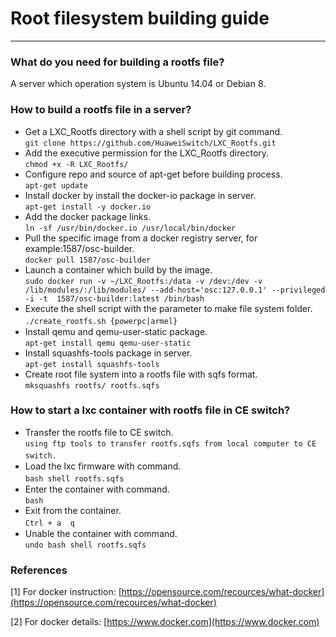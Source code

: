 # Root filesystem building guide
----
### What do you need for building a rootfs file?

A server which operation system is Ubuntu 14.04 or Debian 8.  

### How to build a rootfs file in a server?

* Get a LXC_Rootfs directory with a shell script by git command.    
	`git clone https://github.com/HuaweiSwitch/LXC_Rootfs.git`
* Add the executive permission for the LXC_Rootfs directory.    
	`chmod +x -R LXC_Rootfs/`
* Configure repo and source of apt-get before building process.     
	`apt-get update`
* Install docker by install the docker-io package in server.    
	`apt-get install -y docker.io`  
* Add the docker package links.   
	`ln -sf /usr/bin/docker.io /usr/local/bin/docker` 
* Pull the specific image from a docker registry server, for example:1587/osc-builder.   
	`docker pull 1587/osc-builder`
* Launch a container which build by the image.    
	`sudo docker run -v ~/LXC_Rootfs:/data -v /dev:/dev -v /lib/modules/:/lib/modules/ --add-host='osc:127.0.0.1' --privileged -i -t  1587/osc-builder:latest /bin/bash`
* Execute the shell script with the parameter to make file system folder.    
	`./create_rootfs.sh {powerpc|armel}`　
* Install qemu and qemu-user-static package.     
	`apt-get install qemu qemu-user-static`
* Install squashfs-tools package in server.    
	`apt-get install squashfs-tools`   
* Create root file system into a rootfs file with sqfs format.    
	`mksquashfs rootfs/ rootfs.sqfs`

### How to start a lxc container with rootfs file in CE switch?

* Transfer the rootfs file to CE switch.    
	`using ftp tools to transfer rootfs.sqfs from local computer to CE switch.`　　
* Load the lxc firmware with command.    
	`bash shell rootfs.sqfs`　　
* Enter the container with command.    
	`bash`
* Exit from the container.    
	`Ctrl + a  q`　　
* Unable the container with command.    
	`undo bash shell rootfs.sqfs`

### References

[1] For docker instruction:  [https://opensource.com/recources/what-docker](https://opensource.com/recources/what-docker)
     
[2] For docker details:  [https://www.docker.com](https://www.docker.com)


